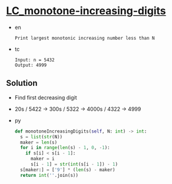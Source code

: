 # [LC_monotone-increasing-digits](https://leetcode.com/problems/monotone-increasing-digits)

* en

  ```en
  Print largest monotonic increasing number less than N
  ```

* tc

  ```tc
  Input: n = 5432
  Output: 4999
  ```

## Solution

* Find first decreasing digit
* 20s / 5422 -> 300s / 5322 -> 4000s / 4322 -> 4999

* py

  ```py
  def monotoneIncreasingDigits(self, N: int) -> int:
    s = list(str(N))
    maker = len(s)
    for i in range(len(s) - 1, 0, -1):
      if s[i] < s[i - 1]:
        maker = i
        s[i - 1] = str(int(s[i - 1]) - 1)
    s[maker:] = ['9'] * (len(s) - maker)
    return int(''.join(s))
  ```
